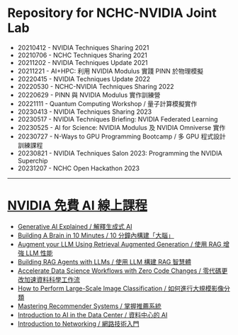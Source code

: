 # Repository for NCHC-NVIDIA Joint Lab

 -  20210412 - NVIDIA Techniques Sharing 2021
 -  20210706 - NCHC Techniques Sharing 2021
 -  20211202 - NVIDIA Techniques Update 2021
 -  20211221 - AI+HPC: 利用 NVIDIA Modulus 實踐 PINN 於物理模擬
 -  20220415 - NVIDIA Techniques Update 2022
 -  20220530 - NCHC-NVIDIA Techniques Sharing 2022
 -  20220629 - PINN 與 NVIDIA Modulus 實作訓練營
 -  20221111 - Quantum Computing Workshop / 量子計算模擬實作
 -  20230413 - NVIDIA Techniques Sharing 2023
 -  20230517 - NVIDIA Techniques Briefing: NVIDIA Federated Learning
 -  20230525 - AI for Science: NVIDIA Modulus 及 NVIDIA Omniverse 實作
 -  20230727 - N-Ways to GPU Programming Bootcamp / 多 GPU 程式設計訓練課程
 -  20230821 - NVIDIA Techniques Salon 2023: Programming the NVIDIA Superchip
 -  20231207 - NCHC Open Hackathon 2023

---
# [NVIDIA 免費 AI 線上課程](https://twitter.com/heyshrutimishra/status/1771206798881825005)

 -  [Generative AI Explained / 解釋生成式 AI](https://learn.nvidia.com/courses/course-detail?course_id=course-v1:DLI+S-FX-07+V1)
 -  [Building A Brain in 10 Minutes / 10 分鐘內構建「大腦」](https://learn.nvidia.com/courses/course-detail?course_id=course-v1:DLI+T-FX-01+V1)
 -  [Augment your LLM Using Retrieval Augmented Generation / 使用 RAG 增強 LLM 性能](https://learn.nvidia.com/courses/course-detail?course_id=course-v1:NVIDIA+S-FX-16+v1)
 -  [Building RAG Agents with LLMs / 使用 LLM 構建 RAG 智慧體](https://learn.nvidia.com/courses/course-detail?course_id=course-v1:DLI+S-FX-15+V1)
 -  [Accelerate Data Science Workflows with Zero Code Changes / 零代碼更改加速資料科學工作流](https://learn.nvidia.com/courses/course-detail?course_id=course-v1:DLI+T-DS-03+V1)
 -  [How to Perform Large-Scale Image Classification / 如何進行大規模影像分類](https://www.classcentral.com/course/youtube-grandmaster-series-how-to-perform-large-scale-image-classification-130184)
 -  [Mastering Recommender Systems / 掌握推薦系統](https://www.classcentral.com/course/youtube-grandmaster-series-mastering-recommender-systems-184298)
 -  [Introduction to AI in the Data Center / 資料中心的 AI](https://www.coursera.org/learn/introduction-ai-data-center)
 -  [Introduction to Networking / 網路技術入門](https://www.coursera.org/learn/introduction-to-networking-nvidia)

<!--
  vim:ic noet norl wrap sw=8 ts=8 sts=8 ft=markdown:
  -->
